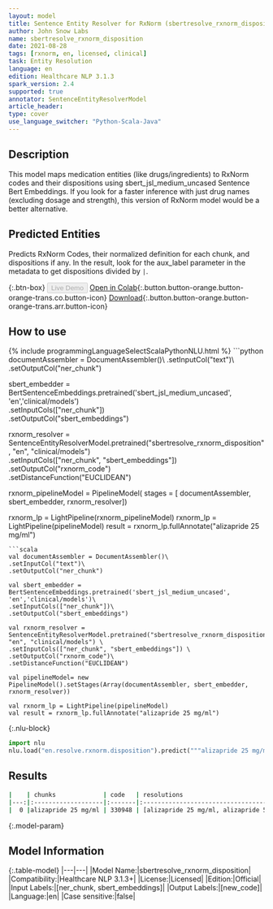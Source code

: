 ```yaml
---
layout: model
title: Sentence Entity Resolver for RxNorm (sbertresolve_rxnorm_disposition)
author: John Snow Labs
name: sbertresolve_rxnorm_disposition
date: 2021-08-28
tags: [rxnorm, en, licensed, clinical]
task: Entity Resolution
language: en
edition: Healthcare NLP 3.1.3
spark_version: 2.4
supported: true
annotator: SentenceEntityResolverModel
article_header:
type: cover
use_language_switcher: "Python-Scala-Java"
---
```


## Description

This model maps medication entities (like drugs/ingredients) to RxNorm codes and their dispositions using sbert_jsl_medium_uncased Sentence Bert Embeddings. If you look for a faster inference with just drug names (excluding dosage and strength), this version of RxNorm model would be a better alternative.

## Predicted Entities

Predicts RxNorm Codes, their normalized definition for each chunk, and dispositions if any. In the result, look for the aux_label parameter in the metadata to get dispositions divided by `|`.

{:.btn-box}
<button class="button button-orange" disabled>Live Demo</button>
[Open in Colab](https://colab.research.google.com/github/JohnSnowLabs/spark-nlp-workshop/blob/master/tutorials/Certification_Trainings/Healthcare/24.Improved_Entity_Resolvers_in_SparkNLP_with_sBert.ipynb){:.button.button-orange.button-orange-trans.co.button-icon}
[Download](https://s3.amazonaws.com/auxdata.johnsnowlabs.com/clinical/models/sbertresolve_rxnorm_disposition_en_3.1.3_2.4_1630175088499.zip){:.button.button-orange.button-orange-trans.arr.button-icon}

## How to use



<div class="tabs-box" markdown="1">
{% include programmingLanguageSelectScalaPythonNLU.html %}
```python
documentAssembler = DocumentAssembler()\
.setInputCol("text")\
.setOutputCol("ner_chunk")

sbert_embedder = BertSentenceEmbeddings.pretrained('sbert_jsl_medium_uncased', 'en','clinical/models')\
.setInputCols(["ner_chunk"])\
.setOutputCol("sbert_embeddings")

rxnorm_resolver = SentenceEntityResolverModel.pretrained("sbertresolve_rxnorm_disposition", "en", "clinical/models") \
.setInputCols(["ner_chunk", "sbert_embeddings"]) \
.setOutputCol("rxnorm_code")\
.setDistanceFunction("EUCLIDEAN")

rxnorm_pipelineModel = PipelineModel(
stages = [
documentAssembler,
sbert_embedder,
rxnorm_resolver])

rxnorm_lp = LightPipeline(rxnorm_pipelineModel)
rxnorm_lp = LightPipeline(pipelineModel) result = rxnorm_lp.fullAnnotate("alizapride 25 mg/ml")
```
```scala
val documentAssembler = DocumentAssembler()\
.setInputCol("text")\
.setOutputCol("ner_chunk")

val sbert_embedder = BertSentenceEmbeddings.pretrained('sbert_jsl_medium_uncased', 'en','clinical/models')\
.setInputCols(["ner_chunk"])\
.setOutputCol("sbert_embeddings")

val rxnorm_resolver = SentenceEntityResolverModel.pretrained("sbertresolve_rxnorm_disposition", "en", "clinical/models") \
.setInputCols(["ner_chunk", "sbert_embeddings"]) \
.setOutputCol("rxnorm_code")\
.setDistanceFunction("EUCLIDEAN")

val pipelineModel= new PipelineModel().setStages(Array(documentAssembler, sbert_embedder, rxnorm_resolver))

val rxnorm_lp = LightPipeline(pipelineModel)
val result = rxnorm_lp.fullAnnotate("alizapride 25 mg/ml")
```


{:.nlu-block}
```python
import nlu
nlu.load("en.resolve.rxnorm.disposition").predict("""alizapride 25 mg/ml""")
```

</div>

## Results

```bash
|    | chunks             | code   | resolutions                                                                                                                                                                            | all_codes                                                       | all_k_aux_labels                                                                                            | all_distances                                                 |
|---:|:-------------------|:-------|:---------------------------------------------------------------------------------------------------------------------------------------------------------------------------------------|:----------------------------------------------------------------|:------------------------------------------------------------------------------------------------------------|:--------------------------------------------------------------|
|  0 |alizapride 25 mg/ml | 330948 | [alizapride 25 mg/ml, alizapride 50 mg, alizapride 25 mg/ml oral solution, adalimumab 50 mg/ml, adalimumab 100 mg/ml [humira], adalimumab 50 mg/ml [humira], alirocumab 150 mg/ml, ...]| [330948, 330949, 249531, 358817, 1726845, 576023, 1659153, ...] | [Dopamine receptor antagonist, Dopamine receptor antagonist, Dopamine receptor antagonist, -, -, -, -, ...] | [0.0000, 0.0936, 0.1166, 0.1525, 0.1584, 0.1567, 0.1631, ...] |
```

{:.model-param}
## Model Information

{:.table-model}
|---|---|
|Model Name:|sbertresolve_rxnorm_disposition|
|Compatibility:|Healthcare NLP 3.1.3+|
|License:|Licensed|
|Edition:|Official|
|Input Labels:|[ner_chunk, sbert_embeddings]|
|Output Labels:|[new_code]|
|Language:|en|
|Case sensitive:|false|